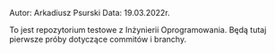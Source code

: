Autor: Arkadiusz Psurski
Data: 19.03.2022r.

To jest repozytorium testowe z Inżynierii Oprogramowania.
Będą tutaj pierwsze próby dotyczące commitów i branchy.
